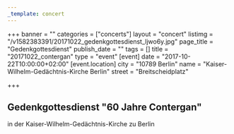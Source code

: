 ```yaml
---
_template: concert
---
```



+++
banner = ""
categories = ["concerts"]
layout = "concert"
listimg = "/v1582383391/20171022_gedenkgottesdienst_ljwo6y.jpg"
page_title = "Gedenkgottesdienst"
publish_date = ""
tags = []
title = "20171022_contergan"
type = "event"
[event]
date = "2017-10-22T10:00:00+02:00"
[event.location]
city = "10789 Berlin"
name = "Kaiser-Wilhelm-Gedächtnis-Kirche Berlin"
street = "Breitscheidplatz"

+++
## Gedenkgottesdienst "60 Jahre Contergan"

in der Kaiser-Wilhelm-Gedächtnis-Kirche zu Berlin
